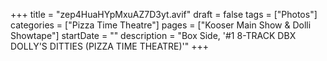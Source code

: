 +++
title = "zep4HuaHYpMxuAZ7D3yt.avif"
draft = false
tags = ["Photos"]
categories = ["Pizza Time Theatre"]
pages = ["Kooser Main Show & Dolli Showtape"]
startDate = ""
description = "Box Side, '#1 8-TRACK DBX DOLLY'S DITTIES (PIZZA TIME THEATRE)'"
+++
